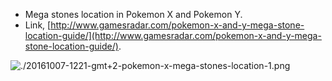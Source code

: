 * Mega stones location in Pokemon X and Pokemon Y.
* Link, [http://www.gamesradar.com/pokemon-x-and-y-mega-stone-location-guide/](http://www.gamesradar.com/pokemon-x-and-y-mega-stone-location-guide/).

![./20161007-1221-gmt+2-pokemon-x-mega-stones-location-1.png](./20161007-1221-gmt+2-pokemon-x-mega-stones-location-1.png)